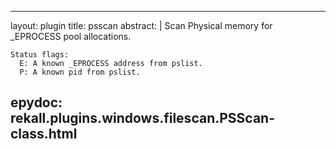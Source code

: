 
---
layout: plugin
title: psscan
abstract: |
    Scan Physical memory for _EPROCESS pool allocations.

    Status flags:
      E: A known _EPROCESS address from pslist.
      P: A known pid from pslist.
    

epydoc: rekall.plugins.windows.filescan.PSScan-class.html
---
